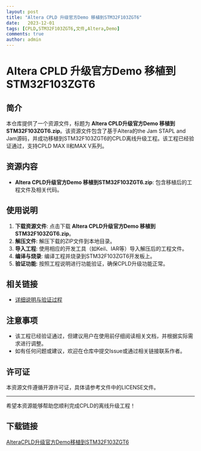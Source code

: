 ```yaml
---
layout: post
title: "Altera CPLD 升级官方Demo 移植到STM32F103ZGT6"
date:   2023-12-01
tags: [CPLD,STM32F103ZGT6,文件,Altera,Demo]
comments: true
author: admin
---
```

# Altera CPLD 升级官方Demo 移植到STM32F103ZGT6

## 简介

本仓库提供了一个资源文件，标题为 **Altera CPLD升级官方Demo 移植到STM32F103ZGT6.zip**。该资源文件包含了基于Altera的the Jam STAPL and Jam源码，并成功移植到STM32F103ZGT6的CPLD离线升级工程。该工程已经验证通过，支持CPLD MAX II和MAX V系列。

## 资源内容

- **Altera CPLD升级官方Demo 移植到STM32F103ZGT6.zip**: 包含移植后的工程文件及相关代码。

## 使用说明

1. **下载资源文件**: 点击下载 **Altera CPLD升级官方Demo 移植到STM32F103ZGT6.zip**。
2. **解压文件**: 解压下载的ZIP文件到本地目录。
3. **导入工程**: 使用相应的开发工具（如Keil、IAR等）导入解压后的工程文件。
4. **编译与烧录**: 编译工程并烧录到STM32F103ZGT6开发板上。
5. **验证功能**: 按照工程说明进行功能验证，确保CPLD升级功能正常。

## 相关链接

- [详细说明与验证过程](https://blog.csdn.net/weixin_42518229/article/details/108939242)

## 注意事项

- 该工程已经验证通过，但建议用户在使用前仔细阅读相关文档，并根据实际需求进行调整。
- 如有任何问题或建议，欢迎在仓库中提交Issue或通过相关链接联系作者。

## 许可证

本资源文件遵循开源许可证，具体请参考文件中的LICENSE文件。

---

希望本资源能够帮助您顺利完成CPLD的离线升级工程！

## 下载链接

[AlteraCPLD升级官方Demo移植到STM32F103ZGT6](https://pan.quark.cn/s/0271f8ea4068)